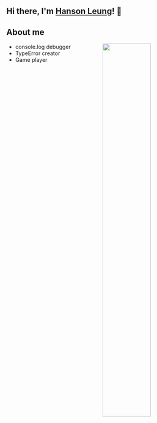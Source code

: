 ## Hi there, I'm [Hanson Leung](https://mrhanson.github.io/memo)! 👋

## About me 
 <img style="width: 50%" align="right" src = "https://github-readme-stats.vercel.app/api?username=mrhanson&show_icons=true&&line_height=33&hide_border=true&count_private=true&theme=tokyonight">
 
 - console.log debugger
 - TypeError creator
 - Game player
